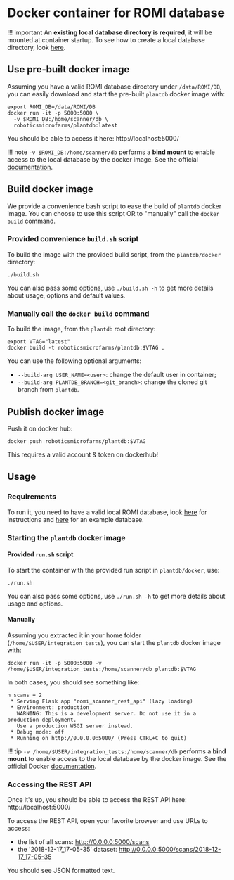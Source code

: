 Docker container for ROMI database
==================================

!!! important
    An **existing local database directory is required**, it will be mounted at container startup.
    To see how to create a local database directory, look [here](../install/plantdb_setup.md#initialize-a-romi-database).


## Use pre-built docker image

Assuming you have a valid ROMI database directory under `/data/ROMI/DB`, you can easily download and start the pre-built `plantdb` docker image with:

```shell
export ROMI_DB=/data/ROMI/DB
docker run -it -p 5000:5000 \
  -v $ROMI_DB:/home/scanner/db \
  roboticsmicrofarms/plantdb:latest
```

You should be able to access it here: http://localhost:5000/

!!! note
    `-v $ROMI_DB:/home/scanner/db` performs a **bind mount** to enable access to the local database by the docker image. See the
    official [documentation](https://docs.docker.com/storage/bind-mounts/).

## Build docker image

We provide a convenience bash script to ease the build of `plantdb` docker image.
You can choose to use this script OR to "manually" call the `docker build` command.

### Provided convenience `build.sh` script

To build the image with the provided build script, from the `plantdb/docker` directory:

```shell
./build.sh
```

You can also pass some options, use `./build.sh -h` to get more details about usage, options and default values.

### Manually call the `docker build` command

To build the image, from the `plantdb` root directory:

```shell
export VTAG="latest"
docker build -t roboticsmicrofarms/plantdb:$VTAG .
```

You can use the following optional arguments:

* `--build-arg USER_NAME=<user>`: change the default user in container;
* `--build-arg PLANTDB_BRANCH=<git_branch>`: change the cloned git branch from `plantdb`.

## Publish docker image

Push it on docker hub:

```shell
docker push roboticsmicrofarms/plantdb:$VTAG
```

This requires a valid account & token on dockerhub!

## Usage

### Requirements

To run it, you need to have a valid local ROMI database, look [here](../install/plantdb_setup.md/#initialize-a-romi-database) for instructions and [here](https://db.romi-project.eu/models/test_db.tar.gz) for an example database.

### Starting the `plantdb` docker image

#### Provided `run.sh` script

To start the container with the provided run script in `plantdb/docker`, use:

```shell
./run.sh
```

You can also pass some options, use `./run.sh -h` to get more details about usage and options.

#### Manually

Assuming you extracted it in your home folder (`/home/$USER/integration_tests`), you can start the `plantdb` docker image with:

```shell
docker run -it -p 5000:5000 -v /home/$USER/integration_tests:/home/scanner/db plantdb:$VTAG
```

In both cases, you should see something like:

```
n scans = 2
 * Serving Flask app "romi_scanner_rest_api" (lazy loading)
 * Environment: production
   WARNING: This is a development server. Do not use it in a production deployment.
   Use a production WSGI server instead.
 * Debug mode: off
 * Running on http://0.0.0.0:5000/ (Press CTRL+C to quit)
```

!!! tip
    `-v /home/$USER/integration_tests:/home/scanner/db` performs a **bind mount** to enable access to the local database by the docker image.
    See the official Docker [documentation](https://docs.docker.com/storage/bind-mounts/).

### Accessing the REST API

Once it's up, you should be able to access the REST API here: http://localhost:5000/

To access the REST API, open your favorite browser and use URLs to access:

* the list of all scans: http://0.0.0.0:5000/scans
* the '2018-12-17_17-05-35' dataset: http://0.0.0.0:5000/scans/2018-12-17_17-05-35

You should see JSON formatted text.

